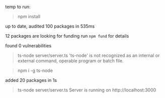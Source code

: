 temp to run:

>npm install

up to date, audited 100 packages in 535ms

12 packages are looking for funding
  run `npm fund` for details

found 0 vulnerabilities

>ts-node server/server.ts
'ts-node' is not recognized as an internal or external command,
operable program or batch file.

>npm i -g ts-node

added 20 packages in 1s

>ts-node server/server.ts
Server is running on http://localhost:3000
